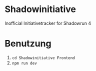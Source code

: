 # Shadowinitiative
Inofficial Initiativetracker for Shadowrun 4
# Benutzung
1. `cd Shadowinitiative Frontend`
2. `npm run dev`
